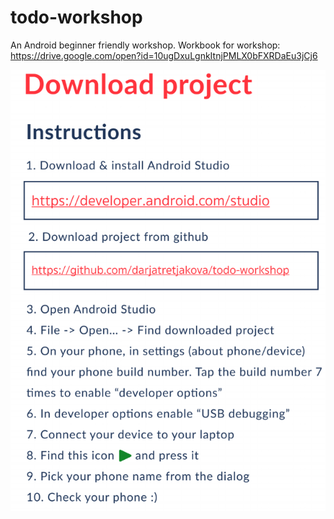 # todo-workshop

An Android beginner friendly workshop.
Workbook for workshop: https://drive.google.com/open?id=10ugDxuLgnkItnjPMLX0bFXRDaEu3jCj6



![alt](docs/Setup.png)
